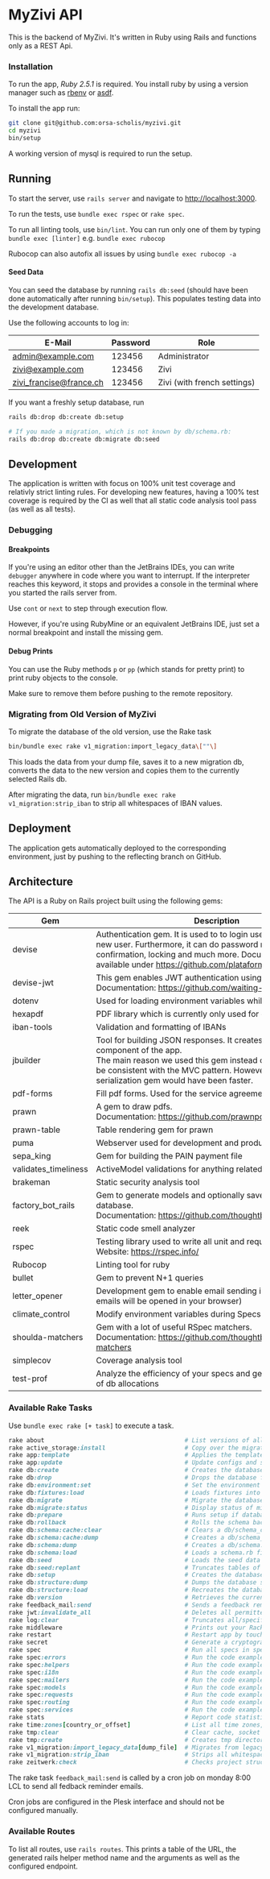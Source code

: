 # MyZivi API

This is the backend of MyZivi. It's written in Ruby using Rails and functions only as a REST Api.

### Installation

To run the app, *Ruby 2.5.1* is required. You install ruby by using a version manager such as [rbenv](https://github.com/rbenv/rbenv) or [asdf](https://github.com/asdf-vm/asdf).

To install the app run:

```bash
git clone git@github.com:orsa-scholis/myzivi.git
cd myzivi
bin/setup
```

A working version of mysql is required to run the setup.

## Running

To start the server, use `rails server` and navigate to [http://localhost:3000](http://localhost:3000).

To run the tests, use `bundle exec rspec` or `rake spec`.

To run all linting tools, use `bin/lint`. You can run only one of them by typing `bundle exec [linter]` e.g. `bundle exec rubocop`

Rubocop can also autofix all issues by using `bundle exec rubocop -a`

#### Seed Data

You can seed the database by running `rails db:seed` (should have been done automatically after running `bin/setup`).
This populates testing data into the development database.

Use the following accounts to log in:

| E-Mail                  | Password | Role                        |
| ----------------------- | -------- | --------------------------- |
| admin@example.com       | 123456   | Administrator               |
| zivi@example.com        | 123456   | Zivi                        |
| zivi_francise@france.ch | 123456   | Zivi (with french settings) |

If you want a freshly setup database, run

```bash
rails db:drop db:create db:setup

# If you made a migration, which is not known by db/schema.rb:
rails db:drop db:create db:migrate db:seed
```

## Development

The application is written with focus on 100% unit test coverage and relativly strict linting rules. For developing new features, having a 100% test coverage is required by the CI as well that all static code analysis tool pass (as well as all tests).

### Debugging

#### Breakpoints

If you're using an editor other than the JetBrains IDEs, you can write `debugger` anywhere in code where you want to interrupt. If the interpreter reaches this keyword, it stops and provides a console in the terminal where you started the rails server from.

Use `cont` or `next` to step through execution flow.

However, if you're using RubyMine or an equivalent JetBrains IDE, just set a normal breakpoint and install the missing gem.

#### Debug Prints

You can use the Ruby methods `p` or `pp` (which stands for pretty print) to print ruby objects to the console.

Make sure to remove them before pushing to the remote repository.

### Migrating from Old Version of MyZivi

To migrate the database of the old version, use the Rake task

```bash
bin/bundle exec rake v1_migration:import_legacy_data\[""\]
```

This loads the data from your dump file, saves it to a new migration db, converts the data to the new version and copies them to the currently selected Rails db.

After migrating the data, run `bin/bundle exec rake v1_migration:strip_iban` to strip all whitespaces of IBAN values.

## Deployment

The application gets automatically deployed to the corresponding environment, just by pushing to the reflecting branch on GitHub.

## Architecture

The API is a Ruby on Rails project built using the following gems:

| Gem                  | Description                                                                                                                                                                                                                                               |
| -------------------- | --------------------------------------------------------------------------------------------------------------------------------------------------------------------------------------------------------------------------------------------------------- |
| devise               | Authentication gem. It is used to to login users and to register new user. Furthermore, it can do password resets, confirmation, locking and much more. Documentation is available under https://github.com/plataformatec/devise                          |
| devise-jwt           | This gem enables JWT authentication using the devise gem. Documentation: https://github.com/waiting-for-dev/devise-jwt                                                                                                                                    |
| dotenv               | Used for loading environment variables while developing                                                                                                                                                                                                   |
| hexapdf              | PDF library which is currently only used for combining pdf files                                                                                                                                                                                          |
| iban-tools           | Validation and formatting of IBANs                                                                                                                                                                                                                        |
| jbuilder             | Tool for building JSON responses. It creates the "View" component of the app. <br/>The main reason we used this gem instead of serializing is to be consistent with the MVC pattern. However, the active record serialization gem would have been faster. |
| pdf-forms            | Fill pdf forms. Used for the service agreement                                                                                                                                                                                                            |
| prawn                | A gem to draw pdfs. Documentation: https://github.com/prawnpdf/prawn                                                                                                                                                                                      |
| prawn-table          | Table rendering gem for prawn                                                                                                                                                                                                                             |
| puma                 | Webserver used for development and production                                                                                                                                                                                                             |
| sepa_king            | Gem for building the PAIN payment file                                                                                                                                                                                                                    |
| validates_timeliness | ActiveModel validations for anything related to dates/time                                                                                                                                                                                                |
| brakeman             | Static security analysis tool                                                                                                                                                                                                                             |
| factory_bot_rails    | Gem to generate models and optionally save them to the testing database. Documentation: https://github.com/thoughtbot/factory_bot_rails                                                                                                                   |
| reek                 | Static code smell analyzer                                                                                                                                                                                                                                |
| rspec                | Testing library used to write all unit and request specs. Website: https://rspec.info/                                                                                                                                                                    |
| Rubocop              | Linting tool for ruby                                                                                                                                                                                                                                     |
| bullet               | Gem to prevent N+1 queries                                                                                                                                                                                                                                |
| letter_opener        | Development gem to enable email sending in browser (sent emails will be opened in your browser)                                                                                                                                                           |
| climate_control      | Modify environment variables during Specs                                                                                                                                                                                                                 |
| shoulda-matchers     | Gem with a lot of useful RSpec matchers. Documentation: https://github.com/thoughtbot/shoulda-matchers                                                                                                                                                    |
| simplecov            | Coverage analysis tool                                                                                                                                                                                                                                    |
| test-prof            | Analyze the efficiency of your specs and generate flamegraphs of db allocations                                                                                                                                                                           |

### Available Rake Tasks

Use `bundle exec rake [+ task]` to execute a task.

```ruby
rake about                                       # List versions of all Rails frameworks and the environment
rake active_storage:install                      # Copy over the migration needed to the application
rake app:template                                # Applies the template supplied by LOCATION=(/path/to/template) or URL
rake app:update                                  # Update configs and some other initially generated files (or use just update:configs or update:bin)
rake db:create                                   # Creates the database from DATABASE_URL or config/database.yml for the current RAILS_ENV (use db:create:all to create all databases in the config). Without RAILS_ENV or when RAILS_ENV is development, it defaults to creating the development and test databases
rake db:drop                                     # Drops the database from DATABASE_URL or config/database.yml for the current RAILS_ENV (use db:drop:all to drop all databases in the config). Without RAILS_ENV or when RAILS_ENV is development, it defaults to dropping the development and test databases
rake db:environment:set                          # Set the environment value for the database
rake db:fixtures:load                            # Loads fixtures into the current environment's database
rake db:migrate                                  # Migrate the database (options: VERSION=x, VERBOSE=false, SCOPE=blog)
rake db:migrate:status                           # Display status of migrations
rake db:prepare                                  # Runs setup if database does not exist, or runs migrations if it does
rake db:rollback                                 # Rolls the schema back to the previous version (specify steps w/ STEP=n)
rake db:schema:cache:clear                       # Clears a db/schema_cache.yml file
rake db:schema:cache:dump                        # Creates a db/schema_cache.yml file
rake db:schema:dump                              # Creates a db/schema.rb file that is portable against any DB supported by Active Record
rake db:schema:load                              # Loads a schema.rb file into the database
rake db:seed                                     # Loads the seed data from db/seeds.rb
rake db:seed:replant                             # Truncates tables of each database for current environment and loads the seeds
rake db:setup                                    # Creates the database, loads the schema, and initializes with the seed data (use db:reset to also drop the database first)
rake db:structure:dump                           # Dumps the database structure to db/structure.sql
rake db:structure:load                           # Recreates the databases from the structure.sql file
rake db:version                                  # Retrieves the current schema version number
rake feedback_mail:send                          # Sends a feedback reminder to all users who have completed a service lately
rake jwt:invalidate_all                          # Deletes all permitted JWT tokens
rake log:clear                                   # Truncates all/specified *.log files in log/ to zero bytes (specify which logs with LOGS=test,development)
rake middleware                                  # Prints out your Rack middleware stack
rake restart                                     # Restart app by touching tmp/restart.txt
rake secret                                      # Generate a cryptographically secure secret key (this is typically used to generate a secret for cookie sessions)
rake spec                                        # Run all specs in spec directory (excluding plugin specs)
rake spec:errors                                 # Run the code examples in spec/errors
rake spec:helpers                                # Run the code examples in spec/helpers
rake spec:i18n                                   # Run the code examples in spec/i18n
rake spec:mailers                                # Run the code examples in spec/mailers
rake spec:models                                 # Run the code examples in spec/models
rake spec:requests                               # Run the code examples in spec/requests
rake spec:routing                                # Run the code examples in spec/routing
rake spec:services                               # Run the code examples in spec/services
rake stats                                       # Report code statistics (KLOCs, etc) from the application or engine
rake time:zones[country_or_offset]               # List all time zones, list by two-letter country code (`rails time:zones[US]`), or list by UTC offset (`rails time:zones[-8]`)
rake tmp:clear                                   # Clear cache, socket and screenshot files from tmp/ (narrow w/ tmp:cache:clear, tmp:sockets:clear, tmp:screenshots:clear)
rake tmp:create                                  # Creates tmp directories for cache, sockets, and pids
rake v1_migration:import_legacy_data[dump_file]  # Migrates from legacy MyZivi data to new data format
rake v1_migration:strip_iban                     # Strips all whitespaces from the IBAN
rake zeitwerk:check                              # Checks project structure for Zeitwerk compatibility
```

The rake task `feedback_mail:send` is called by a cron job on monday 8:00 LCL to send all fedback reminder emails.

Cron jobs are configured in the Plesk interface and should not be configured manually.

### Available Routes

To list all routes, use `rails routes`. This prints a table of the URL, the generated rails helper method name and the arguments as well as the configured endpoint.
